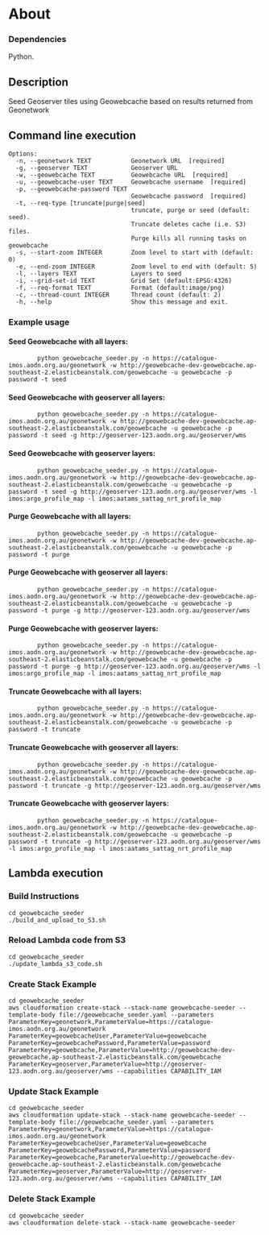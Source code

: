 # About

### Dependencies

Python.

## Description

  Seed Geoserver tiles using Geowebcache based on results returned from Geonetwork


## Command line execution

```
Options:
  -n, --geonetwork TEXT           Geonetwork URL  [required]
  -g, --geoserver TEXT            Geoserver URL
  -w, --geowebcache TEXT          Geowebcache URL  [required]
  -u, --geowebcache-user TEXT     Geowebcache username  [required]
  -p, --geowebcache-password TEXT
                                  Geowebcache password  [required]
  -t, --req-type [truncate|purge|seed]
                                  truncate, purge or seed (default: seed).
                                  Truncate deletes cache (i.e. S3) files.
                                  Purge kills all running tasks on geowebcache
  -s, --start-zoom INTEGER        Zoom level to start with (default: 0)
  -e, --end-zoom INTEGER          Zoom level to end with (default: 5)
  -l, --layers TEXT               Layers to seed
  -i, --grid-set-id TEXT          Grid Set (default:EPSG:4326)
  -f, --req-format TEXT           Format (default:image/png)
  -c, --thread-count INTEGER      Thread count (default: 2)
  -h, --help                      Show this message and exit.
  ```

### Example usage

####        Seed Geowebcache with all layers:
            python geowebcache_seeder.py -n https://catalogue-imos.aodn.org.au/geonetwork -w http://geowebcache-dev-geowebcache.ap-southeast-2.elasticbeanstalk.com/geowebcache -u geowebcache -p  password -t seed

####        Seed Geowebcache with geoserver all layers:
            python geowebcache_seeder.py -n https://catalogue-imos.aodn.org.au/geonetwork -w http://geowebcache-dev-geowebcache.ap-southeast-2.elasticbeanstalk.com/geowebcache -u geowebcache -p  password -t seed -g http://geoserver-123.aodn.org.au/geoserver/wms

####        Seed Geowebcache with geoserver layers:
            python geowebcache_seeder.py -n https://catalogue-imos.aodn.org.au/geonetwork -w http://geowebcache-dev-geowebcache.ap-southeast-2.elasticbeanstalk.com/geowebcache -u geowebcache -p  password -t seed -g http://geoserver-123.aodn.org.au/geoserver/wms -l imos:argo_profile_map -l imos:aatams_sattag_nrt_profile_map

####        Purge Geowebcache with all layers:
            python geowebcache_seeder.py -n https://catalogue-imos.aodn.org.au/geonetwork -w http://geowebcache-dev-geowebcache.ap-southeast-2.elasticbeanstalk.com/geowebcache -u geowebcache -p  password -t purge

####        Purge Geowebcache with geoserver all layers:
            python geowebcache_seeder.py -n https://catalogue-imos.aodn.org.au/geonetwork -w http://geowebcache-dev-geowebcache.ap-southeast-2.elasticbeanstalk.com/geowebcache -u geowebcache -p  password -t purge -g http://geoserver-123.aodn.org.au/geoserver/wms

####        Purge Geowebcache with geoserver layers:
            python geowebcache_seeder.py -n https://catalogue-imos.aodn.org.au/geonetwork -w http://geowebcache-dev-geowebcache.ap-southeast-2.elasticbeanstalk.com/geowebcache -u geowebcache -p  password -t purge -g http://geoserver-123.aodn.org.au/geoserver/wms -l imos:argo_profile_map -l imos:aatams_sattag_nrt_profile_map

####        Truncate Geowebcache with all layers:
            python geowebcache_seeder.py -n https://catalogue-imos.aodn.org.au/geonetwork -w http://geowebcache-dev-geowebcache.ap-southeast-2.elasticbeanstalk.com/geowebcache -u geowebcache -p  password -t truncate

####        Truncate Geowebcache with geoserver all layers:
            python geowebcache_seeder.py -n https://catalogue-imos.aodn.org.au/geonetwork -w http://geowebcache-dev-geowebcache.ap-southeast-2.elasticbeanstalk.com/geowebcache -u geowebcache -p  password -t truncate -g http://geoserver-123.aodn.org.au/geoserver/wms

####        Truncate Geowebcache with geoserver layers:
            python geowebcache_seeder.py -n https://catalogue-imos.aodn.org.au/geonetwork -w http://geowebcache-dev-geowebcache.ap-southeast-2.elasticbeanstalk.com/geowebcache -u geowebcache -p  password -t truncate -g http://geoserver-123.aodn.org.au/geoserver/wms -l imos:argo_profile_map -l imos:aatams_sattag_nrt_profile_map


## Lambda execution

### Build Instructions

  ```
  cd geowebcache_seeder
  ./build_and_upload_to_S3.sh
  ```

### Reload Lambda code from S3

  ```
  cd geowebcache_seeder
  ./update_lambda_s3_code.sh
  ```

### Create Stack Example

  ```
  cd geowebcache_seeder
  aws cloudformation create-stack --stack-name geowebcache-seeder --template-body file://geowebcache_seeder.yaml --parameters  ParameterKey=geonetwork,ParameterValue=https://catalogue-imos.aodn.org.au/geonetwork ParameterKey=geowebcacheUser,ParameterValue=geowebcache ParameterKey=geowebcachePassword,ParameterValue=password ParameterKey=geowebcache,ParameterValue=http://geowebcache-dev-geowebcache.ap-southeast-2.elasticbeanstalk.com/geowebcache ParameterKey=geoserver,ParameterValue=http://geoserver-123.aodn.org.au/geoserver/wms --capabilities CAPABILITY_IAM
  ```    

### Update Stack Example

  ```
  cd geowebcache_seeder
  aws cloudformation update-stack --stack-name geowebcache-seeder --template-body file://geowebcache_seeder.yaml --parameters  ParameterKey=geonetwork,ParameterValue=https://catalogue-imos.aodn.org.au/geonetwork ParameterKey=geowebcacheUser,ParameterValue=geowebcache ParameterKey=geowebcachePassword,ParameterValue=password ParameterKey=geowebcache,ParameterValue=http://geowebcache-dev-geowebcache.ap-southeast-2.elasticbeanstalk.com/geowebcache ParameterKey=geoserver,ParameterValue=http://geoserver-123.aodn.org.au/geoserver/wms --capabilities CAPABILITY_IAM
  ```    

### Delete Stack Example

  ```
  cd geowebcache_seeder
  aws cloudformation delete-stack --stack-name geowebcache-seeder
  ```    